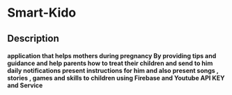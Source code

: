 # Smart-Kido

## Description
#### 
#### application that helps mothers during pregnancy By providing tips and guidance and help parents how to treat their children and send to him daily notifications present instructions for him and also present songs , stories , games and skills to children using Firebase and Youtube API KEY and Service
